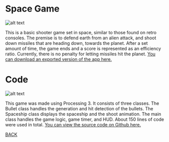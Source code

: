 # Space Game
![alt text](https://howardying.github.io/Programming1Portfolio/Images/spaceGame1.png)

This is a basic shooter game set in space, similar to those found on retro consoles. The premise is to defend earth from an alien attack, and shoot down missiles that are heading down, towards the planet. After a set amount of time, the game ends and a score is represented as an efficiency ratio. Currently, there is no penalty for letting missiles hit the planet. 
[You can download an exported version of the app here.](https://www.google.com)

# Code
![alt text](https://howardying.github.io/Programming1Portfolio/Images/spaceGame2.png)

This game was made using Processing 3. It consists of three classes. The Bullet class handles the generation and hit detection of the bullets. The Spaceship class displays the spaceship and the shoot animation. The main class handles the game logic, game timer, and HUD. About 150 lines of code were used in total.
[You can view the source code on Github here.](https://www.google.com)

[BACK](https://howardying.github.io/Programming1Portfolio/ "Back to Home")
